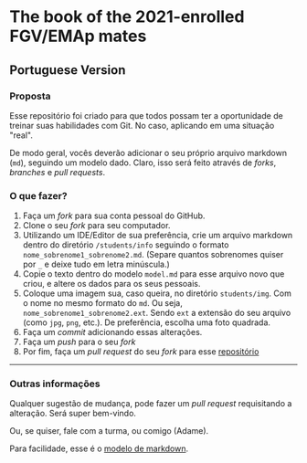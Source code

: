 # The book of the 2021-enrolled FGV/EMAp mates


## Portuguese Version

### Proposta

Esse repositório foi criado para que todos possam ter a oportunidade de treinar suas habilidades com Git. No caso, aplicando em uma situação "real".

De modo geral, vocês deverão adicionar o seu próprio arquivo markdown (`md`), seguindo um modelo dado. Claro, isso será feito através de _forks_, _branches_ e _pull requests_.

### O que fazer?

1. Faça um _fork_ para sua conta pessoal do GitHub. 
2. Clone o seu _fork_ para seu computador.
3. Utilizando um IDE/Editor de sua preferência, crie um arquivo markdown dentro do diretório `/students/info` seguindo o formato `nome_sobrenome1_sobrenome2.md`. (Separe quantos sobrenomes quiser por `_` e deixe tudo em letra minúscula.)
4. Copie o texto dentro do modelo `model.md` para esse arquivo novo que criou, e altere os dados para os seus pessoais.
5. Coloque uma imagem sua, caso queira, no diretório `students/img`. Com o nome no mesmo formato do `md`. Ou seja, `nome_sobrenome1_sobrenome2.ext`. Sendo `ext` a extensão do seu arquivo (como `jpg`, `png`, etc.). De preferência, escolha uma foto quadrada.
6. Faça um _commit_ adicionando essas alterações.
7. Faça um _push_ para o seu _fork_
8. Por fim, faça um _pull request_ do seu _fork_ para esse [repositório](https://github.com/emap2021/freshmenbook)

---

### Outras informações

Qualquer sugestão de mudança, pode fazer um _pull request_ requisitando a alteração. Será super bem-vindo.

Ou, se quiser, fale com a turma, ou comigo (Adame).

Para facilidade, esse é o [modelo de markdown](students/info/model.md).


